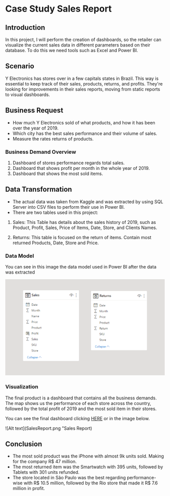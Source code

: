 <h1> Case Study Sales Report </h1>

<h2>Introduction</h2>

In this project, I will perform the creation of dashboards, so the retailer can visualize the current sales data in different parameters based on their database. To do this we need tools such as Excel and Power BI.

<h2>Scenario</h2>

Y Electronics has stores over in a few capitals states in Brazil. This way is essential to keep track of their sales, products, returns, and profits. They're looking for improvements in their sales reports, moving from static reports to visual dashboards.

<h2>Business Request</h2>

- How much Y Electronics sold of what products, and how it has been over the year of 2019.
- Which city has the best sales performance and their volume of sales.
- Measure the rates returns of products.

<h3>Business Demand Overview</h3>

1. Dashboard of stores performance regards total sales.
2. Dashboard that shows profit per month in the whole year of 2019.
3. Dashboard that shows the most sold items.

<h2>Data Transformation</h2>

- The actual data was taken from Kaggle and was extracted by using SQL Server into CSV files to perform their use in Power BI.
- There are two tables used in this project:

1. Sales: This Table has details about the sales history of 2019, such as Product, Profit, Sales, Price of Items, Date, Store, and Clients Names.

2. Returns: This table is focused on the return of items. Contain most returned Products, Date, Store and Price.

<h3>Data Model</h3>

You can see in this image the data model used in Power BI after the data was extracted

![Alt text](DataModel.png "Data Model")

<h3>Visualization</h3>

The final product is a dashboard that contains all the business demands. The map shows us the performance of each store across the country, followed by the total profit of 2019 and the most sold item in their stores.

You can see the final dashboard clicking [HERE](https://app.powerbi.com/groups/me/reports/6dab6f93-82d5-4671-b0de-d9c346c0472c?ctid=f498c83b-f0d1-4000-9acf-332090bd7cb3&pbi_source=linkShare) or in the image below.

![Alt text](SalesReport.png "Sales Report)

<h2>Conclusion</h2>

- The most sold product was the iPhone with almost 9k units sold. Making for the company R$ 47 million.
- The most returned item was the Smartwatch with 395 units, followed by Tablets with 301 units refunded.
- The store located in São Paulo was the best regarding performance-wise with R$ 10.5 million, followed by the Rio store that made it R$ 7.6 million in profit.
